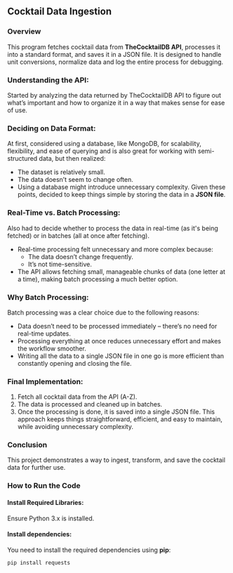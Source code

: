 ## Cocktail Data Ingestion

### Overview
This program fetches cocktail data from **TheCocktailDB API**, processes it into a standard format, and saves it in a JSON file. It is designed to handle unit conversions, normalize data and log the entire process for debugging.

### Understanding the API:
Started by analyzing the data returned by TheCocktailDB API to figure out what’s important and how to organize it in a way that makes sense for ease of use.

### Deciding on Data Format:
At first, considered using a database, like MongoDB, for scalability, flexibility, and ease of querying and is also great for working with semi-structured data, but then realized:
- The dataset is relatively small.
- The data doesn’t seem to change often.
- Using a database might introduce unnecessary complexity.
Given these points, decided to keep things simple by storing the data in a **JSON file**.

### Real-Time vs. Batch Processing:
Also had to decide whether to process the data in real-time (as it's being fetched) or in batches (all at once after fetching).
- Real-time processing felt unnecessary and more complex because:
    - The data doesn’t change frequently.
    - It’s not time-sensitive.
- The API allows fetching small, manageable chunks of data (one letter at a time), making batch processing a much better option.

### Why Batch Processing:
Batch processing was a clear choice due to the following reasons:
- Data doesn’t need to be processed immediately – there’s no need for real-time updates.
- Processing everything at once reduces unnecessary effort and makes the workflow smoother.
- Writing all the data to a single JSON file in one go is more efficient than constantly opening and closing the file.

### Final Implementation:
1. Fetch all cocktail data from the API (A-Z).
2. The data is processed and cleaned up in batches.
3. Once the processing is done, it is saved into a single JSON file.
This approach keeps things straightforward, efficient, and easy to maintain, while avoiding unnecessary complexity.

### Conclusion
This project demonstrates a way to ingest, transform, and save the cocktail data for further use.

### How to Run the Code

#### Install Required Libraries:
Ensure Python 3.x is installed.

#### Install dependencies:
You need to install the required dependencies using **pip**:
```bash
pip install requests
